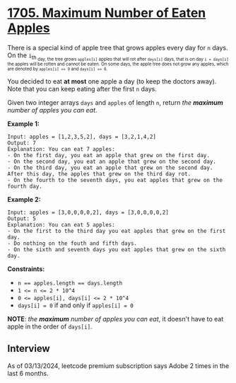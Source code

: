 # [1705. Maximum Number of Eaten Apples](https://leetcode.com/problems/maximum-number-of-eaten-apples/)

There is a special kind of apple tree that grows apples every day for `n` days. On the `i`<sub>th<sub> day, the tree grows `apples[i]` apples that will rot after `days[i]` days, that is on day `i + days[i]` the apples will be rotten and cannot be eaten. On some days, the apple tree does not grow any apples, which are denoted by `apples[i] == 0` and `days[i] == 0`.

You decided to eat **at most** one apple a day (to keep the doctors away). Note that you can keep eating after the first `n` days.

Given two integer arrays `days` and `apples` of length `n`, return *the **maximum** number of apples you can eat*.

**Example 1:**
```
Input: apples = [1,2,3,5,2], days = [3,2,1,4,2]
Output: 7
Explanation: You can eat 7 apples:
- On the first day, you eat an apple that grew on the first day.
- On the second day, you eat an apple that grew on the second day.
- On the third day, you eat an apple that grew on the second day. After this day, the apples that grew on the third day rot.
- On the fourth to the seventh days, you eat apples that grew on the fourth day.
```

**Example 2:**
```
Input: apples = [3,0,0,0,0,2], days = [3,0,0,0,0,2]
Output: 5
Explanation: You can eat 5 apples:
- On the first to the third day you eat apples that grew on the first day.
- Do nothing on the fouth and fifth days.
- On the sixth and seventh days you eat apples that grew on the sixth day.
```

**Constraints:**
* `n == apples.length == days.length`
* `1 <= n <= 2 * 10^4`
* `0 <= apples[i], days[i] <= 2 * 10^4`
* `days[i] = 0` if and only if `apples[i] = 0`

**NOTE**:
*the **maximum** number of apples you can eat*, it doesn't have to eat apple in the order of `days[i]`.

## Interview
As of 03/13/2024, leetcode premium subscription says Adobe 2 times in the last 6 months.

